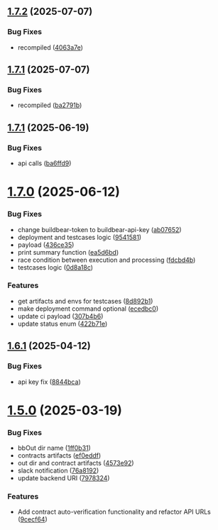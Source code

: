 ## [1.7.2](https://github.com/BuildBearLabs/buildbear_x_action/compare/v1.7.1...v1.7.2) (2025-07-07)


### Bug Fixes

* recompiled ([4063a7e](https://github.com/BuildBearLabs/buildbear_x_action/commit/4063a7ed42a2bfe20e0e7d034fdb8c5ff8e35751))

## [1.7.1](https://github.com/BuildBearLabs/buildbear_x_action/compare/v1.7.0...v1.7.1) (2025-07-07)


### Bug Fixes

* recompiled ([ba2791b](https://github.com/BuildBearLabs/buildbear_x_action/commit/ba2791b3e57980aab94751ed039c6c1aee91fd09))

## [1.7.1](https://github.com/BuildBearLabs/buildbear_x_action/compare/v1.7.0...v1.7.1) (2025-06-19)


### Bug Fixes

* api calls ([ba6ffd9](https://github.com/BuildBearLabs/buildbear_x_action/commit/ba6ffd99e9d724c19a2c2c70825c32e80c0e21ad))

# [1.7.0](https://github.com/BuildBearLabs/buildbear_x_action/compare/v1.6.1...v1.7.0) (2025-06-12)


### Bug Fixes

* change buildbear-token to buildbear-api-key ([ab07652](https://github.com/BuildBearLabs/buildbear_x_action/commit/ab07652066ff5789eab2fd59ed1bc89ec21d649b))
* deployment and testcases logic ([9541581](https://github.com/BuildBearLabs/buildbear_x_action/commit/9541581654a7cefd092b097840eb888d582a2df5))
* payload ([436ce35](https://github.com/BuildBearLabs/buildbear_x_action/commit/436ce3532df69b86eb7a8d820516e9798196ad84))
* print summary function ([ea5d6bd](https://github.com/BuildBearLabs/buildbear_x_action/commit/ea5d6bdde8bea8ae285fa754013e66951a19aa2a))
* race condition between execution and processing ([fdcbd4b](https://github.com/BuildBearLabs/buildbear_x_action/commit/fdcbd4beba8cf2f4cf07e65d32f5eee3eeabf032))
* testcases logic ([0d8a18c](https://github.com/BuildBearLabs/buildbear_x_action/commit/0d8a18c0f24043575b0ba17fdf2abd805c8c8741))


### Features

* get artifacts and envs for testcases ([8d892b1](https://github.com/BuildBearLabs/buildbear_x_action/commit/8d892b12a491984381b6902c97d2aca2590e55b1))
* make deployment command optional ([ecedbc0](https://github.com/BuildBearLabs/buildbear_x_action/commit/ecedbc058af6c845a90a221a0e3b5e6fce79d6c2))
* update ci payload ([307b4b6](https://github.com/BuildBearLabs/buildbear_x_action/commit/307b4b65a49a9a879d1dacc567c3c87eade430a5))
* update status enum ([422b71e](https://github.com/BuildBearLabs/buildbear_x_action/commit/422b71e9efeb8fb6f05bbe375b9fb92de445998c))

## [1.6.1](https://github.com/BuildBearLabs/buildbear_x_action/compare/v1.6.0...v1.6.1) (2025-04-12)


### Bug Fixes

* api key fix ([8844bca](https://github.com/BuildBearLabs/buildbear_x_action/commit/8844bca5fbe8334b03ba8d9053e320d996094b42))

# [1.5.0](https://github.com/BuildBearLabs/buildbear_x_action/compare/v1.4.1...v1.5.0) (2025-03-19)


### Bug Fixes

* bbOut dir name ([1ff0b31](https://github.com/BuildBearLabs/buildbear_x_action/commit/1ff0b31434640b0da5cb1824f242e3aa408a9ad8))
* contracts artifacts ([ef0eddf](https://github.com/BuildBearLabs/buildbear_x_action/commit/ef0eddf246ce38fa0ff5e9053abcd1d6353d19fc))
* out dir and contract artifacts ([4573e92](https://github.com/BuildBearLabs/buildbear_x_action/commit/4573e929155f225ba492f1c14e6870429034653f))
* slack notification ([76a8192](https://github.com/BuildBearLabs/buildbear_x_action/commit/76a819241b19891f3ab3cc4021fdba96f02e614d))
* update backend URI ([7978324](https://github.com/BuildBearLabs/buildbear_x_action/commit/7978324783244e38614f76f779f002255eecad68))


### Features

* Add contract auto-verification functionality and refactor API URLs ([9cecf64](https://github.com/BuildBearLabs/buildbear_x_action/commit/9cecf64cd55b5da29c0da902b8a8a876636e3bfb))
